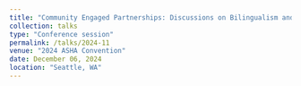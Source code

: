 ```yaml
---
title: "Community Engaged Partnerships: Discussions on Bilingualism and Re-imagined Language Futures in Spanish- and Chinese-speaking Communities"
collection: talks
type: "Conference session"
permalink: /talks/2024-11
venue: "2024 ASHA Convention"
date: December 06, 2024
location: "Seattle, WA"
---
```

